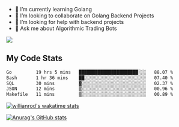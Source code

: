 
- 🌱 I’m currently learning Golang
- 👯 I’m looking to collaborate on Golang Backend Projects
- 🤔 I’m looking for help with backend projects
- 💬 Ask me about Algorithmic Trading Bots

![](https://github-profile-trophy.vercel.app/?username=kevinbarrero)

## My Code Stats

<!--START_SECTION:waka-->

```txt
Go         19 hrs 5 mins   ██████████████████████░░░   88.07 %
Bash       1 hr 36 mins    ██░░░░░░░░░░░░░░░░░░░░░░░   07.40 %
SQL        30 mins         ▓░░░░░░░░░░░░░░░░░░░░░░░░   02.37 %
JSON       12 mins         ▒░░░░░░░░░░░░░░░░░░░░░░░░   00.96 %
Makefile   11 mins         ▒░░░░░░░░░░░░░░░░░░░░░░░░   00.89 %
```

<!--END_SECTION:waka-->

[![willianrod's wakatime stats](https://github-readme-stats.vercel.app/api/wakatime?username=holdandup&layout=compact&theme=react&custom_title=Wakatime%20All%20Time%20Stats&langs_count=8)](https://github.com/anuraghazra/github-readme-stats)

[![Anurag's GitHub stats](https://github-readme-stats.vercel.app/api?username=Kevinbarrero)](https://github.com/anuraghazra/github-readme-stats)




